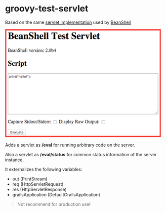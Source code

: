 # groovy-test-servlet

Based on the same [servlet
implementation](http://beanshell.org/manual/bshmanual.html#BshServlet_and_Servlet_Mode_Scripting)
used by [BeanShell](http://beanshell.org)

![beanshell-servet-page](beanshell-servlet-page.png)

Adds a servlet as **/eval** for running arbitrary code on the server.

Also a servlet as **/eval/status** for common status information of the server instance.

It externalizes the following variables:

* out (PrintStream)
* req (HttpServletRequest)
* res (HttpServletResponse)
* grailsApplication (DefaultGrailsApplication)

> Not recommend for production use!
